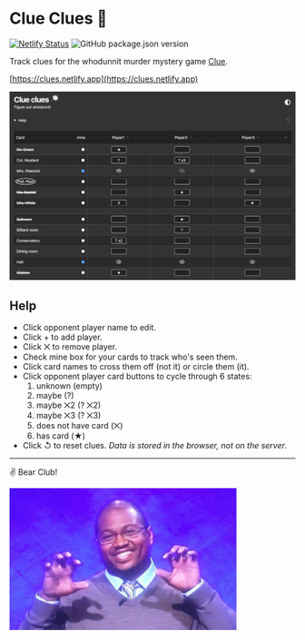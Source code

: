 # Clue Clues 🔎

[![Netlify Status](https://api.netlify.com/api/v1/badges/a16dec60-ba7f-4aff-99ec-4fba6b5ffb2a/deploy-status)](https://app.netlify.com/sites/clues/deploys) ![GitHub package.json version](https://img.shields.io/github/package-json/v/brianzelip/clues?color=%2312b337)

Track clues for the whodunnit murder mystery game [Clue](https://en.wikipedia.org/wiki/Cluedo).

[https://clues.netlify.app](https://clues.netlify.app)

![Clue Clues screenshot](assets/clue-clues-screenshot.png)

## Help

- Click opponent player name to edit.
- Click + to add player.
- Click ⨉ to remove player.
- Check mine box for your cards to track who's seen them.
- Click card names to cross them off (not it) or circle them (it).
- Click opponent player card buttons to cycle through 6 states:
  1. unknown (empty)
  2. maybe (?)
  3. maybe ⨉2 (? ⨉2)
  4. maybe ⨉3 (? ⨉3)
  5. does not have card (⨉)
  6. has card (★)
- Click ↺ to reset clues. _Data is stored in the browser, not on the server_.

---

✌️ Bear Club!

<img
  width="400"
  src="assets/rowr.png"
  alt="Bucktown Tiger on Jeopardy"
  title="Bucktown Tiger on Jeopardy">
